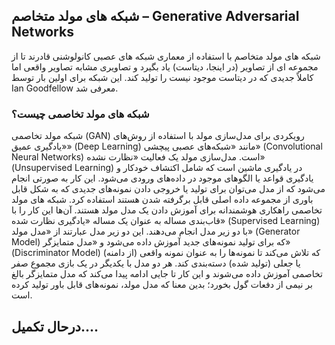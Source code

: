## شبکه ­های مولد متخاصم – Generative Adversarial Networks
شبکه ­های مولد متخاصم با استفاده از معماری شبکه های عصبی کانولوشنی قادرند تا از مجموعه ای از تصاویر (در اینجا، دیتاست) یاد بگیرد و تصاویری مشابه تصاویر واقعی اما کاملاً جدیدی که در دیتاست موجود نیست را تولید کند. این شبکه برای اولین بار توسط Ian Goodfellow معرفی شد.

### شبکه های مولد تخاصمی چیست؟
شبکه مولد تخاصمی (GAN) رویکردی برای مدل‌سازی مولد با استفاده از روش‌های «یادگیری عمیق» (Deep Learning) مانند «شبکه‌های عصبی پیچشی» (Convolutional Neural Networks) است. مدل‌سازی مولد یک فعالیت «نظارت نشده» (Unsupervised Learning) در یادگیری ماشین است که شامل اکتشاف خودکار و یادگیری قواعد یا الگوهای موجود در داده‌های ورودی می‌شود. این کار به صورتی انجام می‌شود که از مدل می‌توان برای تولید یا خروجی دادن نمونه‌های جدیدی که به شکل قابل باوری از مجموعه داده اصلی قابل برگرفته شدن هستند استفاده کرد.
شبکه های مولد تخاصمی راهکاری هوشمندانه برای آموزش دادن یک مدل مولد هستند. آن‌ها این کار را با قاب‌بندی مساله به عنوان یک مساله «یادگیری نظارت شده» (Supervised Learning) با دو زیر مدل انجام می‌دهند. این دو زیر مدل عبارتند از «مدل مولد» (Generator Model) که برای تولید نمونه‌های جدید آموزش داده می‌شود و  «مدل متمایزگر» (Discriminator Model) که تلاش می‌کند تا نمونه‌ها را به عنوان نمونه واقعی (از دامنه) یا جعلی (تولید شده) دسته‌بندی کند. هر دو مدل با یکدیگر در یک بازی مجموع صفر تخاصمی آموزش داده می‌شوند و این کار تا جایی ادامه پیدا می‌کند که مدل متمایزگر بالغ بر نیمی از دفعات گول بخورد؛ بدین معنا که مدل مولد، نمونه‌های قابل باور تولید کرده است.












## درحال تکمیل....
